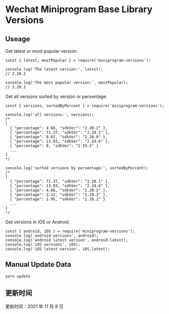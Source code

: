 
# Wechat Miniprogram Base Library Versions

## Useage

Get latest or most popular version:

```;
const { latest, mostPopular } = require('miniprogram-versions');

console.log('The latest version:', latest);
// 2.20.2

console.log('The most popular version:', mostPopular);
// 2.20.1

```

Get all versions sorted by version or persentage.

```
const { versions, sortedByPercent } = require('miniprogram-versions');

console.log('all versions:', versions);
/*
[
  { "percentage": 4.66, "sdkVer": "2.20.2" },
  { "percentage": 71.37, "sdkVer": "2.20.1" },
  { "percentage": 0.02, "sdkVer": "2.20.0" },
  { "percentage": 13.93, "sdkVer": "2.19.6" },
  { "percentage": 0, "sdkVer": "2.19.5" }
  ...
]
*/

console.log('sorted versions by persentage:', sortedByPercent);
/*
[
  { "percentage": 71.37, "sdkVer": "2.20.1" },
  { "percentage": 13.93, "sdkVer": "2.19.6" },
  { "percentage": 4.66, "sdkVer": "2.20.2" },
  { "percentage": 2.12, "sdkVer": "2.19.2" },
  { "percentage": 1.95, "sdkVer": "2.16.1" }
  ...
]
*/
```

Get versions in iOS or Android.

```
const { android, iOS } = require('miniprogram-versions');
console.log('android versions', android);
console.log('android latest version', android.latest);
console.log('iOS versions', iOS);
console.log('iOS latest version', iOS.latest);
```

## Manual Update Data

```
yarn update
```

## 更新时间

更新时间：2021 年 11 月 8 日
